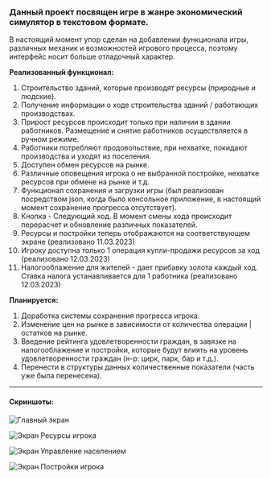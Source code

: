 ### Данный проект посвящен игре в жанре экономический симулятор в текстовом формате.

В настоящий момент упор сделан на добавлении функционала игры, различных механик и возможностей игрового процесса, поэтому интерфейс носит больше отладочный характер.

**Реализованный функционал:**
1. Строительство зданий, которые производят ресурсы (природные и людские).
2. Получение информации о ходе строительства зданий / работающих производствах.
3. Прирост ресурсов происходит только при наличии в здании работников. Размещение и снятие работников осуществляется в ручном режиме.
4. Работники потребляют продовольствие, при нехватке, покидают производства и уходят из поселения.
5. Доступен обмен ресурсов на рынке.
6. Различные оповещения игрока о не выбранной постройке, нехватке ресурсов при обмене на рынке и т.д.
7. Функционал сохранения и загрузки игры (был реализован посредством json, когда было консольное приложение, в настоящий момент сохранение прогресса отсутствует).
8. Кнопка - Следующий ход. В момент смены хода происходит перерасчет и обновление различных показателей.
9. Ресурсы и постройки теперь отображаются на соответствующем экране (реализовано 11.03.2023)
10. Игроку доступна только 1 операция купли-продажи ресурсов за ход (реализовано 12.03.2023)
11. Налогооблажение для жителей - дает прибавку золота каждый ход. Ставка налога устанавливается для
    1 работника (реализовано 12.03.2023)

**Планируется:**

1. Доработка системы сохранения прогресса игрока.
2. Изменение цен на рынке в зависимости от количества операции | остатков на рынке.
4. Введение рейтинга удовлетворенности граждан, в завязке на налогооблажение и постройки, которые будут влиять на уровень удовлетворенности граждан (н-р: цирк, парк, бар и т.д.).
5. Перенести в структуры данных количественные показатели (часть уже была перенесена).

___
#### Скриншоты:

![Главный экран](https://user-images.githubusercontent.com/92044501/226719702-a9a9453a-e8cf-4f60-b381-e4b183455c13.jpg)

![Экран Ресурсы игрока](https://user-images.githubusercontent.com/92044501/224481360-be86636c-797f-4021-b3d6-34338838f4a4.jpg)

![Экран Управление населением](https://user-images.githubusercontent.com/92044501/226719742-04a06c2a-96bf-4c5d-a7e7-884b1bf8de6d.jpg)

![Экран Постройки игрока](https://user-images.githubusercontent.com/92044501/224481362-ca63187f-5503-4ef6-a0ac-24bd6dd0d87b.jpg)
